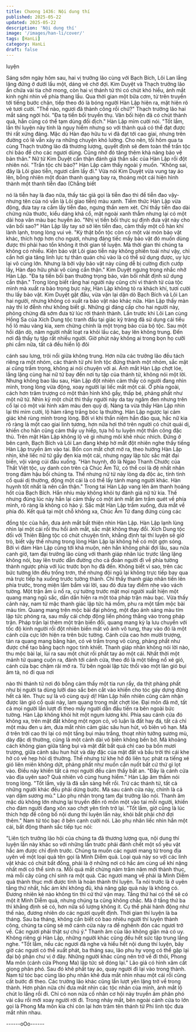 ```yaml
---
title: Chương 1436: Nội dung thí
published: 2025-05-22
updated: 2025-05-22
description: 'Nội dung thí'
image: '/images/han-li/cover/'
tags: [HanLi]
category: HanLi
draft: false
---
```


luyện

Sáng sớm ngày hôm sau, hai vị trưởng lão cùng với Bạch Bích,
Lôi Lan lẳng lặng đứng ở dưới lầu một, dáng vẻ chờ đợi.
Kim Duyệt và Thạch trưởng lão ẩn chứa vài tia chờ mong, còn hai
vị thánh tử thì có chút khó hiểu, ánh mắt kinh nghi nhìn về phía
thang lầu.
Qua thời gian một bữa cơm, từ trên truyền tới tiếng bước chân,
tiếp theo đó là bóng người Hàn Lập hiện ra, mặt hiện rõ vẻ tươi
cười.
"Thế nào, ngươi đã thành công rồi chứ?" Thạch trưởng lão hai
mắt sáng ngời hỏi.
"Đa tạ tiền bối truyền thụ. Vãn bối hiện đã có chút thành quả, hẳn
cũng có thể tạm dùng đối địch." Hàn Lập mỉm cười nói.
"Tốt lắm, lần thí luyện này tính là nguy hiểm nhưng so với thành
quả có thể đạt được thì rất xứng đáng. Mặc dù Hàn đạo hữu tu vi
đã đạt tới cao giai, nhưng trên đường có lẽ vẫn xảy ra những
chuyện khó lường. Cho nên, tối hôm qua ta cùng Thạch trưởng
lão đã thương lượng, quyết định sẽ đem toàn thể trấn tộc chi bảo
để cho các ngươi dùng. Cũng nhờ đó tăng thêm khả năng bảo vệ
bản thân." Nữ tử Kim Duyệt cẩn thận đánh giá thần sắc của Hàn
Lập rồi đột nhiên nói.
"Trấn tộc chi bảo?" Hàn Lập cảm thấy ngoài ý muốn.
"Không sai, đây là Lôi giao tiễn, ngươi cầm lấy đi." Vừa nói Kim
Duyệt vừa vung tay áo lên, bỗng nhiên một đoàn thanh quang bay
ra, thoáng một cái hiện hình thành một thanh tiễn đao (Chẳng biết

nó là tiễn hay là đao nữa, thấy tác giả gọi là tiễn đao thì để tiễn
đao vậy- nhưng tên của nó vẫn là Lôi giao tiễn) màu xanh. Tiềm
thức Hàn Lập vừa động, đưa tay ra cầm lấy tiễn đao, ngưng thần
xem xét. Chỉ thấy tiễn đao dài chừng nửa thước, kiểu dáng khá
cổ, mặt ngoài xanh thẫm nhưng lại có một dải hoa văn màu bạc
huyền ảo.
"Nhị vị tiền bối thực sự định đưa vật này cho vãn bối sao?" Hàn
Lập lấy tay sờ sờ lên tiễn đao, cảm thấy một cỗ hàn khí lành lạnh,
trong lòng vui vẻ.
"Kỳ thật bổn tộc còn có một vài món bảo vật khác, thích hợp hơn
cho ngươi, nhưng đáng tiếc mấy bảo vật đó muốn dùng được thì
phải hao tổn không ít thời gian tế luyện.
Mà thời gian thì chúng ta không có nhiều. Kiện bảo vật Lôi giao
tiễn này không phiền toái như vậy, chỉ cần hơi gia tăng linh lực tự
thân quán chú vào là có thể sử dụng được, uy lực lại vô cùng lớn.
Nhưng là bởi vậy bảo vật này cũng dễ bị cường địch cướp lấy,
Hàn đạo hữu phải vô cùng cẩn thận." Kim Duyệt ngưng trọng
nhắc nhở Hàn Lập.
"Đa tạ tiền bối ban thưởng trọng bảo, vãn bối nhất định sử dụng
cẩn thận." Trong lòng biết rằng hai người này cũng chỉ vì thánh tử
của tộc mình mà xuất ra bảo trọng bực này, Hàn Lập không tỏ ra
khách khí, tươi cười thu lấy bảo vật.
Kim Duyệt gật đầu, vừa vặn lại dặn dò Bạch Bích và Lôi Lan hai
người, nhưng không có xuất ra bảo vật nào khác nữa.
Hàn Lập thấy màn này thì lơ đễnh như không biết gì.
Những gì đáng cấp cho hai người này, phỏng chừng đã sớm đưa
từ lúc rời thánh thành. Lần trước khi Lôi Lan cùng Hồng Sa của
Xích Dung tộc tranh đấu tại giác kỹ tràng đã sử dụng cái tiểu hồ lô
màu vàng kia, xem chừng chính là một trọng bảo của bộ tộc.
Sau một hồi dặn dò, năm người nhất loạt ra khỏi lầu các, bay lên
không trung. Đến nơi đã thấy tụ tập rất nhiều người. Giờ phút này
không ai trong bọn họ cưỡi phi cầm nữa, tất cả đều hiển lộ đôi

cánh sau lưng, trôi nổi giữa không trung. Hơn nữa các trưởng lão
đều tách riêng ra một nhóm, các thánh tử phi linh tộc đứng thành
một nhóm, sắc mặt ai cũng trầm trọng, không ai nói chuyện với ai.
Ánh mắt Hàn Lập chợt lóe, lẳng lặng cùng hai nữ tử bay đến nơi
tụ tập của thánh tử, không nói một lời.
Nhưng không bao lâu sau, Hàn Lập đột nhiên cảm thấy có người
đang nhìn mình, trong lòng vừa động, xoay người lại liếc mắt một
cái. Ở phía ngoài, cách hơn trăm trượng có một thân hình khô
gầy, thấp bé, phảng phất như một nữ tử. Nhìn kỹ một chút thì thấy
người này da tay ngăm đen nhưng trên cổ lại có một vài hình xăm
màu đen quỷ dị. Nàng ta vừa thấy Hàn Lập nhìn lại thì mỉm cười,
lộ hàm răng trắng bóc lạ thường. Hàn Lập ngược lại cảm giác khẽ
rùng mình trong lòng.
Bởi vì khi thần niệm hắn đảo qua, hắc nữ kia rõ ràng là một cao
giai linh tương, hơn nữa hơi thở trên người có chút quái dị, khiến
cho hắn cũng cảm thấy uy hiếp, tựa hồ tu luyện một thần công
đặc thù. Trên mặt Hàn Lập không lộ vẻ gì nhưng môi khẽ nhúc
nhích. Đứng ở bên cạnh, Bạch Bích và Lôi Lan đang khép hờ mắt
đột nhiên nghe thấy tiếng Hàn Lập truyền âm vào tai.
Bốn con mắt chợt mở ra, theo hướng Hàn Lập nhìn, khẽ liếc nữ
tử gầy đen kia một cái, nhưng ngay lập tức sắc mặt đại biến, vội
vàng cúi đầu xuống.
"Hàn huynh, đó là Ngao Thanh Chước của Thất Việt tộc, uy danh
còn trên cả Chúc Âm Tử, có thể coi là đệ nhất nhân trong đám
hậu bối chúng ta. Thế nhưng nữ tử này lòng dạ độc ác, tính tình
cổ quái dị thường, động một cái là có thể lấy tánh mạng người
khác. Hàn huynh tốt nhất là nên cẩn thận." Trong tai Hàn Lập
vang lên âm thanh hoảng hốt của Bạch Bích.
Hắn nhíu mày không khỏi tự đánh giá nữ tử kia. Thế nhưng đúng
lúc này hắn lại cảm thấy có một ánh mắt âm trầm quét về phía
mình, rõ ràng là không có hảo ý. Sắc mặt Hàn Lập trầm xuống,
đưa mắt về phía đó.
Kết quả tại một chỗ không xa, Chúc Âm Tử đang đứng cùng các

đồng tộc của hắn, đưa ánh mắt bất thiện nhìn Hàn Lập. Hàn Lập
lạnh lùng nhìn lại một cái rồi thu hồi ánh mắt, sắc mặt không thay
đổi.
Xích Dung tộc đối với Thiên Bằng tộc có chút chuyện tình, khẳng
định tại thí luyện sẽ giở trò, biết vậy thế nhưng trong lòng Hàn
Lập lại không hề có một gợn sóng.
Bởi vì đám Hàn Lập cũng tới khá muộn, nên hắn không phải đợi
lâu, sau nửa canh giờ, tam đại trưởng lão cùng với thanh giáp
nhân lúc trước lẳng lặng không nói, bay lên trước dẫn đường cho
cả đoàn người đi về phía tường thành ngược phía với lúc trước
bọn họ đã đến.
Không biết vì sao, trên các bức tường lớn đều trống trơn, thế
nhưng đội ngũ lại không trực tiếp bay qua mà trực tiếp hạ xuống
trước tường thành. Chỉ thấy thanh giáp nhân tiến lên phía trước,
trong miện lẩm bẩm vài lời, sau đó đưa tay điểm nhẹ vào vách
tường.
Một trận ầm ù nổ ra, cự tường trước mặt mọi người xuất hiện một
quang mang ngũ sắc, dần dần hiện ra một tòa pháp trận màu bạc.
Vừa thấy cảnh này, nam tử mặc thanh giác lập tức há mồm, phu
ra một tấm mộc bài màu tím.
Quang mang trên mộc bài đại phóng, một đạo ánh sáng màu tím
lập tức phóng ra, sau mấy cái chớp động liền phóng thẳng vào
trong pháp trận.
Pháp trận lại thêm một trận biến đổi, quang mang kỳ lạ lưu
chuyển với tốc độ kinh người rồi đột nhiên biến mất vô ảnh vô
tung, thay vào đó là một cánh cửa cực lớn hiện ra trên bức
tường. Cánh cửa cao hơn mười trượng, tản ra quang mang băng
hàn, có vẻ trầm trọng vô cùng, phảng phất như được chế tạo
bằng bạch ngọc tinh khiết. Thanh giáp nhân không nói lời nào, thu
mộc bài lại, lùi ra sau một chút rồi phất tay áo một cái. Nhất thời
một mảnh tử quang cuộn ra, đánh tới cánh cửa, theo đó là một
tiếng nổ xé gió, cánh cửa bạc chậm rãi mở ra.
Từ bên ngoài lập tức thổi vào một làn gió bụi âm tà, nó đi qua nơi

nào thì thánh tử nơi đó bỗng cảm thấy một tia run rẩy, da thịt
phảng phất như bị người ta dùng lưỡi dao sắc bén cắt vào khiến
cho tóc gáy dựng đứng hết cả lên.
Thực sự là vô cùng quỷ dị!
Hàn Lập hiển nhiên cũng cảm nhận được làn gió cổ quái này, lam
quang trong mắt chợt lóe.
Đại môn đã mở, tất cả mọi người lần lượt đi theo mấy người dẫn
đầu tiến ra bên ngoài bức tường. Hàn Lập không khỏi hít một
ngụm lương khí. Phía sau cánh cửa đó không xa, trên mặt đất
không một ngọn cỏ, vô luận là đất hay đá, tất cả chỉ một màu đen
u ám, đưa mắt nhìn cảm giác sâu hun hút, vô biên vô hạn.
Mà ở trên trời cao thì lại có một tầng bụi màu trắng, thoạt nhìn
tưởng sương mù, dày đặc dị thường, cũng là một cảnh dài vô
biên không bến bờ.
Mà khoảng cách không gian giữa tầng bụi và mặt đất bất quá chỉ
cao ba bốn mươi trượng, giữa cảnh sâu hun hút và dày đặc của
mặt đất và bầu trời thì cái khe hở có vẻ hẹp hòi dị thường. Thế
nhưng từ khe hở đó liên tục phát ra tiếng xé gió liên miên không
dứt, phảng phất như muốn cắn nuốt bất cứ thứ gì lọt vào. Điều
này khiến tất cả mọi người đều cảm thấy bất an. "Đây là cánh cửa
vào địa uyên sao? Quả nhiên vô cùng hung hiểm." Hàn Lập âm
thầm nói trong lòng.
"Tốt lắm, vậy là đã sẵn sàng hết rồi. Trừ các thánh tử, tất cả
những người khác đều phải dừng bước. Mà sau cánh cửa này,
chính là cả vạn dặm sương mù." Lão phụ nhân trong tam đại
trưởng lão nói.
Thanh âm mặc dù không lớn nhưng lại truyền đến rõ mồn một
vào tai mỗi người, khiến cho đám người đang xôn xao chợt yên
tĩnh trở lại. "Tốt lắm, giờ cũng là lúc thích hợp để công bố nội
dung thí luyện lần này, khỏi bắt phải chờ đợi thêm." Nam tử tóc
bạc ở bên cạnh cười nói. Lão phụ nhân liếc nhìn hắn một cái, bất
động thanh sắc tiếp tục nói:

"Liên tịch trưởng lão hội của chúng ta đã thương lượng qua, nội
dung thí luyện lần này khác so với những lần trước phải đánh chết
một số yêu vật hắc ám được chỉ định trước. Chúng ta muốn các
ngươi mang từ trong địa uyên về một loại quả tên gọi là Minh
Diễm quả. Loại quả này so với các linh vật khác có chút bất đồng,
phải là ở những nơi có hắc ám cùng uế khí nặng nhất mới có thể
sinh ra. Mỗi quả mất chừng năm trăm năm mới thành thục, mà
mỗi cây cũng chỉ sinh ra một quả. Các ngươi mang về phải là
Minh Diễm quả thành thục mới được tính là hoàn thành thí luyện.
Ta nói trước là ở uyên tầng thứ nhất, hắc ám khí không đủ, khả
năng gặp quả này là không có. Đương nhiên kẻ nào không tin thì
cứ thử vận may. Tầng thứ hai có thể sẽ có một ít Minh Diễm quả,
nhưng chúng ta cũng không chắc. Mà ở tầng thứ ba thì khẳng
định sẽ có, hơn nữa số lượng không ít. Cụ thể phải hành động
như thế nào, đương nhiên do các ngươi quyết định. Thời gian thí
luyện là ba tháng. Sau ba tháng, không cần biết có bao nhiêu
người thí luyện thành công, chúng ta cũng sẽ mở cánh cửa này ra
để nghênh đón các ngươi trở về. Các ngươi phải thật sự chú ý."
Thanh âm của lão không giận mà có uy. Không riêng gì Hàn Lập,
những người khác cũng đều hết sức tập trung lắng nghe.
"Tốt lắm, nếu các ngươi đã nghe và hiểu hết nội dung thí luyện,
bây giờ các ngươi có thể xuất phát, ba tháng sau, lão phu hy vọng
có thể gặp lại đại bộ phận chư vị ở đây. Những người khác cũng
nên trở về đi thôi, Phong Ma môn (cánh cửa Phong Ma) lập tức sẽ
đóng lại." Lão giả có hình xăm cất giọng phân phó. Sau đó khẽ
phất tay áo, quay người đi lại vào trong thành.
Nam tử tóc bạc cùng lão phụ nhân khẽ đưa mắt nhìn nhau một
cái rồi cũng cất bước đi theo. Các trưởng lão khác cũng lần lượt
yên lặng trở về trong thành. Hơn phân nửa chỉ đưa mắt nhìn các
tộc nhân của mình, ánh mắt lộ chút lo lắng rồi đi. Chỉ có non nửa
cố nhân cơ hội này truyền âm phân phó vài câu rồi mới xoay
người rời đi.
Trong nháy mắt, bên ngoài cánh cửa to lớn gọi là Phong Ma môn
kia chỉ còn lại hơn trăm tên thánh tử Phi linh tộc đưa mắt nhìn
nhau.

------oOo------

